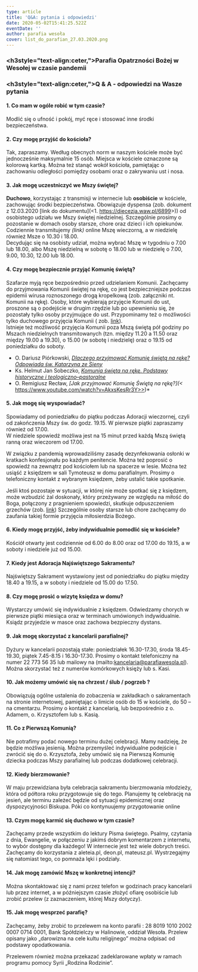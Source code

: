```yaml
---
type: article
title: 'Q&A: pytania i odpowiedzi'
date: 2020-05-02T15:41:25.522Z
eventDate: ''
author: parafia wesoła
cover: list_do_parafian_27.03.2020.png
---
```

<!--StartFragment-->

### <h3style="text-align:ceter,">Parafia Opatrzności Bożej w Wesołej w czasie pandemii</h3>

### <h3style="text-align:ceter,">Q & A - odpowiedzi na Wasze pytania</h3>

#### 1. Co mam w ogóle robić w tym czasie?

   Modlić się o ufność i pokój, myć ręce i stosować inne środki bezpieczeństwa.

#### 2. Czy mogę przyjść do kościoła?

   Tak, zapraszamy. Według obecnych norm w naszym kościele może być jednocześnie maksymalnie 15 osób. Miejsca w kościele oznaczone są kolorową kartką. Można też stanąć wokół kościoła, pamiętając o zachowaniu odległości pomiędzy osobami oraz o zakrywaniu ust i nosa. 

#### 3. Jak mogę uczestniczyć we Mszy świętej?

   **Duchowo**, korzystając z transmisji w internecie lub **osobiście** w kościele, zachowując środki bezpieczeństwa.    Obowiązuje dyspensa (zob. dokument z 12.03.2020 [](https://diecezja.waw.pl/6899)\[link do dokumentu](<1. <https://diecezja.waw.pl/6899>>)) od osobistego udziału we Mszy świętej niedzielnej. Szczególnie prosimy o pozostanie w domach osoby starsze, chore oraz dzieci i ich opiekunów. Codziennie transmitujemy *(link)* online Mszę wieczorną, a w niedzielę również Msze o 10.30 i 18.00. \
   Decydując się na osobisty udział, można wybrać Mszę w tygodniu o 7.00 lub 18.00, albo Mszę niedzielną w sobotę o 18.00 lub w niedzielę o 7.00, 9.00, 10.30, 12.00 lub 18.00.

#### 4. Czy mogę bezpiecznie przyjąć Komunię świętą?

   Szafarze myją ręce bezpośrednio przed udzielaniem Komunii. Zachęcamy do przyjmowania Komunii świętej na rękę, co jest bezpieczniejsze podczas epidemii wirusa roznoszonego drogą kropelkową (zob. załączniki nt. Komunii na rękę). Osoby, które wybierają przyjęcie Komunii do ust, proszone są o podejście w drugim rzędzie lub po upewnieniu się, że pozostały tylko osoby przyjmujące do ust. Przypominamy też o możliwości tylko duchowego przyjęcia Komunii ( zob. [link](<1. https://deon.pl/kosciol/ks-grzegorz-strzelczyk-tlumaczy-na-czym-polega-przyjecie-komunii-duchowej,789609>)).\
   Istnieje też możliwość przyjęcia Komunii poza Mszą świętą pół godziny po Mszach niedzielnych transmitowanych (tzn. między 11.20 a 11.50 oraz między 19.00 a 19.30), o 15.00 (w sobotę i niedzielę) oraz o 19.15 od poniedziałku do soboty.

* O. Dariusz Piórkowski, [*Dlaczego przyjmować Komunię świętą na rękę? Odpowiada św. Katarzyna ze Sieny* ](<* https://deon.pl/wiara/dlaczego-przyjmowac-komunie-swieta-na-reke-odpowiada-sw-katarzyna-ze-sieny,854564>)
* Ks. Helmut Jan Sobeczko, *[Komunia święta na rękę. Podstawy historyczne i teologiczno–pastoralne](http://vademecumliturgiczne.pl/2016/10/18/komunia-swieta-na-reke-podstawy-historyczne-i-teologiczno-pastoralne/)*
* O. Remigiusz Recław, *\[Jak przyjmować Komunię Świętą na rękę?](<* https://www.youtube.com/watch?v=AkxsKesRr3Y>>)*

#### 5. Jak mogę się wyspowiadać?

   Spowiadamy od poniedziałku do piątku podczas Adoracji wieczornej, czyli od zakończenia Mszy św. do godz.   19.15. W pierwsze piątki zapraszamy również od 17.00.\
   W niedziele spowiedź możliwa jest na 15 minut przed każdą Mszą świętą ranną oraz wieczorem od 17.00.

   W związku z pandemią wprowadziliśmy zasadę dezynfekowania osłonki w kratkach konfesjonału po każdym penitencie. Można też poprosić o spowiedź na zewnątrz pod kościołem lub na spacerze w lesie. Można też usiąść z księdzem w sali Tymoteusz w domu parafialnym. Prosimy o telefoniczny kontakt z wybranym księdzem, żeby ustalić takie spotkanie.

   Jeśli ktoś pozostaje w sytuacji, w której nie może spotkać się z księdzem, może wzbudzić żal doskonały, który przeżywany ze względu na miłość do Boga, połączony z pragnieniem spowiedzi, skutkuje odpuszczeniem grzechów (zob. [link](http://wiez.com.pl/2020/03/19/instrukcja-do-zalu-doskonalego-czyli-co-robic-gdy-nie-ma-dostepu-do-spowiednika/)) Szczególnie osoby starsze lub chore zachęcamy do zaufania takiej formie przyjęcia miłosierdzia Bożego.

#### 6. Kiedy mogę przyjść, żeby indywidualnie pomodlić się w kościele?

   Kościół otwarty jest codziennie od 6.00 do 8.00 oraz od 17.00 do 19.15, a w soboty i niedziele już od 15.00.

#### 7. Kiedy jest Adoracja Najświętszego Sakramentu?

   Najświętszy Sakrament wystawiony jest od poniedziałku do piątku między 18.40 a 19.15, a w soboty i niedziele od 15.00 do 17.50.

#### 8. Czy mogę prosić o wizytę księdza w domu?

   Wystarczy umówić się indywidualnie z księdzem. Odwiedzamy chorych w pierwsze piątki miesiąca oraz w terminach umówionych indywidualnie. Ksiądz przyjedzie w masce oraz zachowa bezpieczny dystans.

#### 9. Jak mogę skorzystać z kancelarii parafialnej?

   Dyżury w kancelarii pozostają stałe: poniedziałek 16.30-17.30, środa 18.45-19.30, piątek 7.45-8.15 i 16.30-17.30. Prosimy o kontakt telefoniczny na numer 22 773 56 35 lub mailowy na (mailto:kancelaria@parafiawesola.pl). Można skorzystać też z numerów komórkowych księży lub s. Kasi.

#### 10. Jak możemy umówić się na chrzest / ślub / pogrzeb ?

Obowiązują ogólne ustalenia do zobaczenia w zakładkach o sakramentach na stronie internetowej, pamiętając o limicie osób do 15 w kościele, do 50 – na cmentarzu. Prosimy o kontakt z kancelarią, lub bezpośrednio z o. Adamem, o. Krzysztofem lub s. Kasią.

#### 11. Co z Pierwszą Komunią?

Nie potrafimy podać nowego terminu dużej celebracji. Mamy nadzieję, że będzie możliwa jesienią. Można przemyśleć indywidualne podejście i zwrócić się do o. Krzysztofa, żeby umówić się na Pierwszą Komunię dziecka podczas Mszy parafialnej lub podczas dodatkowej celebracji.

#### 12. Kiedy bierzmowanie?

W maju przewidziana była celebracja sakramentu bierzmowania młodzieży, która od półtora roku przygotowuje się do tego. Planujemy tę celebrację na jesień, ale terminu zależeć będzie od sytuacji epidemicznej oraz dyspozycyjności Biskupa. Póki co kontynuujemy przygotowanie online

#### 13. Czym mogę karmić się duchowo w tym czasie?

Zachęcamy przede wszystkim do lektury Pisma świętego. Psalmy, czytania z dnia, Ewangelie, w połączeniu z jakimś dobrym komentarzem z internetu, to wybór dostępny dla każdego! W internecie jest też wiele dobrych treści. Zachęcamy do korzystania z aleteia.pl, deon.pl, mateusz.pl. Wystrzegajmy się natomiast tego, co pomnaża lęki i podziały.

#### 14. Jak mogę zamówić Mszę w konkretnej intencji?

Można skontaktować się z nami przez telefon w godzinach pracy kancelarii lub przez internet, a w późniejszym czasie złożyć ofiarę osobiście lub zrobić przelew (z zaznaczeniem, której Mszy dotyczy).

#### 15. Jak mogę wesprzeć parafię?

Zachęcamy, żeby zrobić to przelewem na konto parafii : 28 8019 1010 2002 0007 0714 0001, Bank Spółdzielczy w Halinowie, oddział Wesoła. Przelew opisany jako „darowizna na cele kultu religijnego” można odpisać od podstawy opodatkowania.

Przelewem również można przekazać zadeklarowane wpłaty w ramach programu pomocy Syrii „Rodzina Rodzinie”.

<!--EndFragment-->